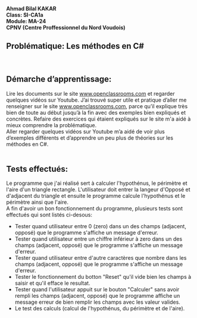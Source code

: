 __Ahmad Bilal KAKAR__ <br>
__Class: SI-CA1a__ <br>
__Module: MA-24__ <br>
__CPNV (Centre Proffessionnel du Nord Voudois)__
  
<h2>Problématique: Les méthodes en C#</h2> <br>
  
<h2>Démarche d’apprentissage:</h2> 

Lire les documents sur le site www.openclassrooms.com et regarder quelques vidéos sur Youtube.
J’ai trouvé super utile et pratique d’aller me renseigner sur le site www.openclassrooms.com, parce qu’il explique très bien de toute au début jusqu’à la fin avec des exemples bien expliqués et concrètes. Refaire des exercices qui étaient expliqués sur le site m'a aidé à mieux comprendre la problématique. <br> Aller regarder quelques vidéos sur Youtube m’a aidé de voir plus d’exemples différents et d’apprendre un peu plus de théories sur les méthodes en C#.
<br> <br>
<h2>Tests effectués:</h2>
Le programme que j'ai réalisé sert à calculer l'hypothénus, le périmètre et l'aire d'un triangle rectangle. L'utilisateur doit entrer la langeur d'Opposé et d'adjacent du triangle et ensuite le programme calcule l'hypothénus et le périmètre ainsi que l'aire. <br>
A fin d'avoir un bon fonctionnement du programme, plusieurs tests sont effectués qui sont listés ci-desous: <br>
<ul>
  <li>Tester quand utilisateur entre 0 (zero) dans un des champs (adjacent, opposé) que le programme s'affiche un message d'erreur.</li>
  <li>Tester quand utilisateur entre un chiffre inférieur à zero dans un des champs (adjacent, opposé) que le programme s'affiche un             message d'erreur.</li>
  <li>Tester quand utilisateur entre d'autre caractères que nombre dans les champs (adjacent, opposé) que le programme s'affiche un             message d'erreur.</li>
  <li>Tester le fonctionnement du botton "Reset" qu'il vide bien les champs à saisir et qu'il efface le resultat.</li>
  <li>Tester quand l'utilisateur appuit sur le bouton "Calculer" sans avoir rempli les champs (adjacent, opposé) que le programme affiche       un message erreur de bien remplir les champs avec les valeur valides.</li>
  <li>Le test des calculs (calcul de l'hypothénus, du périmètre et de l'aire).</li>
</ul>
